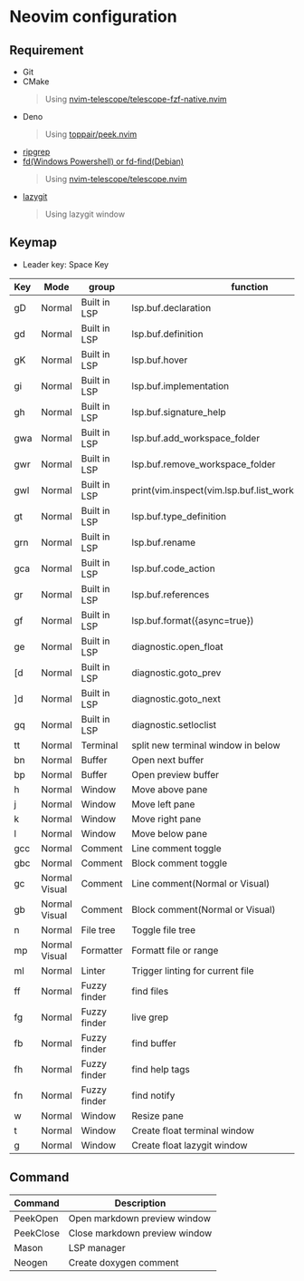 # Neovim configuration

## Requirement

- Git
- CMake
  > Using [nvim-telescope/telescope-fzf-native.nvim](https://github.com/nvim-telescope/telescope-fzf-native.nvim)
- Deno
  > Using [toppair/peek.nvim](https://github.com/toppair/peek.nvim)
- [ripgrep](https://github.com/BurntSushi/ripgrep)
- [fd(Windows Powershell) or fd-find(Debian)](https://github.com/sharkdp/fd?tab=readme-ov-file#installation)
  > Using [nvim-telescope/telescope.nvim](https://github.com/nvim-telescope/telescope.nvim)
- [lazygit](https://github.com/jesseduffield/lazygit?tab=readme-ov-file)
  > Using lazygit window

## Keymap

- Leader key: Space Key

| Key        | Mode          | group        | function                                                 |
| :--------- | ------------- | ------------ | -------------------------------------------------------- |
| gD         | Normal        | Built in LSP | lsp.buf.declaration                                      |
| gd         | Normal        | Built in LSP | lsp.buf.definition                                       |
| gK         | Normal        | Built in LSP | lsp.buf.hover                                            |
| gi         | Normal        | Built in LSP | lsp.buf.implementation                                   |
| gh         | Normal        | Built in LSP | lsp.buf.signature_help                                   |
| gwa        | Normal        | Built in LSP | lsp.buf.add_workspace_folder                             |
| gwr        | Normal        | Built in LSP | lsp.buf.remove_workspace_folder                          |
| gwl        | Normal        | Built in LSP | print(vim.inspect(vim.lsp.buf.list_workspace_folders())) |
| gt         | Normal        | Built in LSP | lsp.buf.type_definition                                  |
| grn        | Normal        | Built in LSP | lsp.buf.rename                                           |
| gca        | Normal        | Built in LSP | lsp.buf.code_action                                      |
| gr         | Normal        | Built in LSP | lsp.buf.references                                       |
| gf         | Normal        | Built in LSP | lsp.buf.format({async=true})                             |
| ge         | Normal        | Built in LSP | diagnostic.open_float                                    |
| [d         | Normal        | Built in LSP | diagnostic.goto_prev                                     |
| ]d         | Normal        | Built in LSP | diagnostic.goto_next                                     |
| gq         | Normal        | Built in LSP | diagnostic.setloclist                                    |
| tt         | Normal        | Terminal     | split new terminal window in below                       |
| bn         | Normal        | Buffer       | Open next buffer                                         |
| bp         | Normal        | Buffer       | Open preview buffer                                      |
| <leader>h  | Normal        | Window       | Move above pane                                          |
| <leader>j  | Normal        | Window       | Move left pane                                           |
| <leader>k  | Normal        | Window       | Move right pane                                          |
| <leader>l  | Normal        | Window       | Move below pane                                          |
| gcc        | Normal        | Comment      | Line comment toggle                                      |
| gbc        | Normal        | Comment      | Block comment toggle                                     |
| gc         | Normal Visual | Comment      | Line comment(Normal or Visual)                           |
| gb         | Normal Visual | Comment      | Block comment(Normal or Visual)                          |
| <leader>n  | Normal        | File tree    | Toggle file tree                                         |
| <leader>mp | Normal Visual | Formatter    | Formatt file or range                                    |
| <leader>ml | Normal        | Linter       | Trigger linting for current file                         |
| <leader>ff | Normal        | Fuzzy finder | find files                                               |
| <leader>fg | Normal        | Fuzzy finder | live grep                                                |
| <leader>fb | Normal        | Fuzzy finder | find buffer                                              |
| <leader>fh | Normal        | Fuzzy finder | find help tags                                           |
| <leader>fn | Normal        | Fuzzy finder | find notify                                              |
| <leader>w  | Normal        | Window       | Resize pane                                              |
| <leader>t  | Normal        | Window       | Create float terminal window                             |
| <leader>g  | Normal        | Window       | Create float lazygit window                              |

## Command

| Command   | Description                   |
| :-------- | ----------------------------- |
| PeekOpen  | Open markdown preview window  |
| PeekClose | Close markdown preview window |
| Mason     | LSP manager                   |
| Neogen    | Create doxygen comment        |
